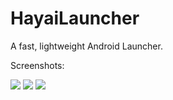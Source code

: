 # HayaiLauncher
A fast, lightweight Android Launcher.

Screenshots:

<img src="https://github.com/seizonsenryaku/HayaiLauncher/raw/master/Screenshots/device-2015-07-24-225633.png">

<img src="https://github.com/seizonsenryaku/HayaiLauncher/raw/master/Screenshots/device-2015-07-24-225806.png">

<img src="https://github.com/seizonsenryaku/HayaiLauncher/raw/master/Screenshots/device-2015-07-24-230028.png">
